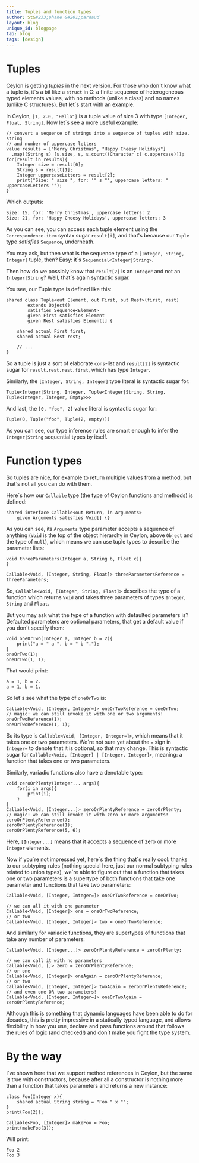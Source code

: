 ```yaml
---
title: Tuples and function types
author: St&#233;phane &#201;pardaud
layout: blog
unique_id: blogpage
tab: blog
tags: [design]
---
```


# Tuples

Ceylon is getting _tuples_ in the next version. For those who don´t know what a tuple is,
it´s a bit like a `struct` in C: a finite sequence of heterogeneous typed elements values,
with no methods (unlike a class) and no names (unlike C structures). But let´s start with
an example.

In Ceylon, `[1, 2.0, "Hello"]` is a tuple value of size 3 with type `[Integer, Float, String]`.
Now let´s see a more useful example:

<!-- try: -->
    // convert a sequence of strings into a sequence of tuples with size, string
    // and number of uppercase letters
    value results = ["Merry Christmas", "Happy Cheesy Holidays"]
      .map((String s) [s.size, s, s.count((Character c) c.uppercase)]);
    for(result in results){
        Integer size = result[0];
        String s = result[1];
        Integer uppercaseLetters = result[2];
        print("Size: " size ", for: '" s "', uppercase letters: " uppercaseLetters "");
    }

Which outputs:

<!-- lang: none -->
    Size: 15, for: 'Merry Christmas', uppercase letters: 2
    Size: 21, for: 'Happy Cheesy Holidays', uppercase letters: 3


As you can see, you can access each tuple element using the `Correspondence.item` syntax sugar `result[i]`,
and that's because our `Tuple` type _satisfies_ `Sequence`, underneath.

You may ask, but then what is the sequence type of a `[Integer, String, Integer]` tuple, then? Easy: it´s
`Sequencial<Integer|String>`.

Then how do we possibly know that `result[2]` is an `Integer` and not an `Integer|String`? Well, that´s
again syntactic sugar.

You see, our Tuple type is defined like this:

<!-- try: -->
    shared class Tuple<out Element, out First, out Rest>(first, rest)
            extends Object()
            satisfies Sequence<Element>
            given First satisfies Element
            given Rest satisfies Element[] {
            
        shared actual First first;
        shared actual Rest rest;
    
        // ...
    }

So a tuple is just a sort of elaborate `cons`-list and `result[2]` is syntactic sugar for `result.rest.rest.first`,
which has type `Integer`.

Similarly, the `[Integer, String, Integer]` type literal is syntactic sugar for:

<!-- try: -->
    Tuple<Integer|String, Integer, Tuple<Integer|String, String, Tuple<Integer, Integer, Empty>>>

And last, the `[0, "foo", 2]` value literal is syntactic sugar for:

<!-- try: -->
    Tuple(0, Tuple("foo", Tuple(2, empty)))

As you can see, our type inference rules are smart enough to infer the `Integer|String` sequential types by itself.

# Function types

So tuples are nice, for example to return multiple values from a method, but that´s not all you can do with them.

Here´s how our `Callable` type (the type of Ceylon functions and methods) is defined:

<!-- try: -->
    shared interface Callable<out Return, in Arguments> 
        given Arguments satisfies Void[] {}

As you can see, its `Arguments` type parameter accepts a sequence of anything (`Void` is the top of the object
hierarchy in Ceylon, above `Object` and the type of `null`), which means we can use tuple types to describe
the parameter lists:

<!-- try: -->
    void threeParameters(Integer a, String b, Float c){
    }
    
    Callable<Void, [Integer, String, Float]> threeParametersReference = threeParameters;

So, `Callable<Void, [Integer, String, Float]>` describes the type of a function which returns `Void` and takes
three parameters of types `Integer`, `String` and `Float`.

But you may ask what the type of a function with defaulted parameters is? Defaulted parameters are optional
parameters, that get a default value if you don´t specify them:

<!-- try: -->
    void oneOrTwo(Integer a, Integer b = 2){
        print("a = " a ", b = " b ".");
    }
    oneOrTwo(1);
    oneOrTwo(1, 1);

That would print:

<!-- lang: none -->
    a = 1, b = 2.
    a = 1, b = 1.

So let´s see what the type of `oneOrTwo` is:

<!-- try: -->
    Callable<Void, [Integer, Integer=]> oneOrTwoReference = oneOrTwo;
    // magic: we can still invoke it with one or two arguments!
    oneOrTwoReference(1);
    oneOrTwoReference(1, 1);

So its type is `Callable<Void, [Integer, Integer=]>`, which means that it takes one or two parameters. We´re not
sure yet about the `=` sign in `Integer=` to denote that it is optional, so that may change. This is syntactic
sugar for `Callable<Void, [Integer] | [Integer, Integer]>`, meaning: a function that takes one or two parameters.

Similarly, variadic functions also have a denotable type:

<!-- try: -->
    void zeroOrPlenty(Integer... args){
        for(i in args){
            print(i);
        }
    }
    Callable<Void, [Integer...]> zeroOrPlentyReference = zeroOrPlenty;
    // magic: we can still invoke it with zero or more arguments!
    zeroOrPlentyReference();
    zeroOrPlentyReference(1);
    zeroOrPlentyReference(5, 6);

Here, `[Integer...]` means that it accepts a sequence of zero or more `Integer` elements.

Now if you´re not impressed yet, here´s the thing that´s really cool: thanks to our subtyping rules (nothing
special here, just our normal subtyping rules related to union types), we´re able
to figure out that a function that takes one or two parameters is a supertype of both functions that take one parameter
and functions that take two parameters:

<!-- try: -->
    Callable<Void, [Integer, Integer=]> oneOrTwoReference = oneOrTwo;
    
    // we can all it with one parameter
    Callable<Void, [Integer]> one = oneOrTwoReference;
    // or two
    Callable<Void, [Integer, Integer]> two = oneOrTwoReference;

And similarly for variadic functions, they are supertypes of functions that take any number of parameters:

<!-- try: -->
    Callable<Void, [Integer...]> zeroOrPlentyReference = zeroOrPlenty;

    // we can call it with no parameters
    Callable<Void, []> zero = zeroOrPlentyReference;
    // or one
    Callable<Void, [Integer]> oneAgain = zeroOrPlentyReference;
    // or two
    Callable<Void, [Integer, Integer]> twoAgain = zeroOrPlentyReference;
    // and even one OR two parameters!
    Callable<Void, [Integer, Integer=]> oneOrTwoAgain = zeroOrPlentyReference;

Although this is something that dynamic languages have been able to do for decades, this is pretty impressive in a
statically typed language, and allows flexibility in how you use, declare and pass functions around that follows the
rules of logic (and checked!) and don´t make you fight the type system.

# By the way

I´ve shown here that we support method references in Ceylon, but the same is true with constructors, because after all
a constructor is nothing more than a function that takes parameters and returns a new instance:

<!-- try: -->
    class Foo(Integer x){
        shared actual String string = "Foo " x "";
    }
    print(Foo(2));
    
    Callable<Foo, [Integer]> makeFoo = Foo;
    print(makeFoo(3));

Will print:

<!-- lang: none -->
    Foo 2
    Foo 3
